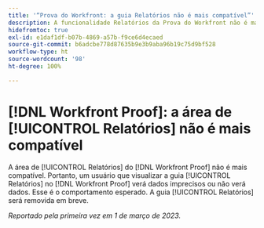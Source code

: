 ```yaml
---
title: '“Prova do Workfront: a guia Relatórios não é mais compatível”'
description: A funcionalidade Relatórios da Prova do Workfront não é mais compatível. Portanto, um usuário que visualizar a guia Relatórios na Prova do Workfront verá dados imprecisos ou não verá dados. Esse é o comportamento esperado. A guia Relatórios será removida em breve.
hidefromtoc: true
exl-id: e1daf1df-b07b-4869-a57b-f9ce6d4ecaed
source-git-commit: b6adcbe778d87635b9e3b9aba96b19c75d9bf528
workflow-type: ht
source-wordcount: '98'
ht-degree: 100%

---
```


# [!DNL Workfront Proof]: a área de [!UICONTROL Relatórios] não é mais compatível

<!--Requested article-->

A área de [!UICONTROL Relatórios] do [!DNL Workfront Proof] não é mais compatível. Portanto, um usuário que visualizar a guia [!UICONTROL Relatórios] no [!DNL Workfront Proof] verá dados imprecisos ou não verá dados. Esse é o comportamento esperado. A guia [!UICONTROL Relatórios] será removida em breve.

_Reportado pela primeira vez em 1 de março de 2023._
